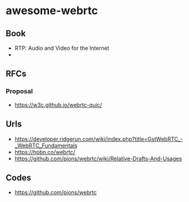 # awesome-webrtc

## Book 

* RTP: Audio and Video for the Internet 
* 

## RFCs

### Proposal

* https://w3c.github.io/webrtc-quic/

## Urls

* https://developer.ridgerun.com/wiki/index.php?title=GstWebRTC_-_WebRTC_Fundamentals
* https://hpbn.co/webrtc/
* https://github.com/pions/webrtc/wiki/Relative-Drafts-And-Usages

## Codes

* https://github.com/pions/webrtc
